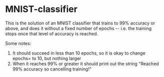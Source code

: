 # MNIST-classifier

This is the solution of an MNIST classifier that trains to 99% accuracy or above, and does it without a fixed number of epochs -- i.e. the training stops once that level of accuracy is reached.

Some notes: 
1. It should succeed in less than 10 epochs, so it is okay to change epochs= to 10, but nothing larger
2. When it reaches 99% or greater it should print out the string "Reached 99% accuracy so cancelling training!"
